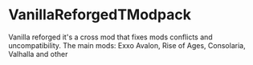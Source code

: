 # VanillaReforgedTModpack
Vanilla reforged it's a cross mod that fixes mods conflicts and uncompatibility. The main mods: Exxo Avalon, Rise of Ages, Consolaria, Valhalla and other
